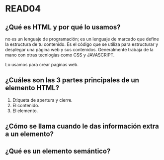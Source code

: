 # READ04

## ¿Qué es HTML y por qué lo usamos?
  no es un lenguaje de programación; es un lenguaje de marcado que define la estructura de tu contenido.
  Es el código que se utiliza para estructurar y desplegar una página web y sus contenidos.
  Generalmente trabaja de la mano con otras tecnlogias como CSS y JAVASCRIPT.

  Lo usamos para crear paginas web.
  
## ¿Cuáles son las 3 partes principales de un elemento HTML?
  1. Etiqueta de apertura y cierre.
  2. El contenido.
  3. El elemento.

## ¿Cómo se llama cuando le das información extra a un elemento?

## ¿Qué es un elemento semántico?

